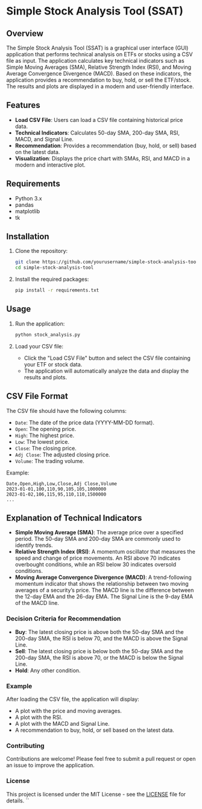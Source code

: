 # Simple Stock Analysis Tool (SSAT)

## Overview

The Simple Stock Analysis Tool (SSAT) is a graphical user interface (GUI) application that performs technical analysis on ETFs or stocks using a CSV file as input. The application calculates key technical indicators such as Simple Moving Averages (SMA), Relative Strength Index (RSI), and Moving Average Convergence Divergence (MACD). Based on these indicators, the application provides a recommendation to buy, hold, or sell the ETF/stock. The results and plots are displayed in a modern and user-friendly interface.

## Features

- **Load CSV File**: Users can load a CSV file containing historical price data.
- **Technical Indicators**: Calculates 50-day SMA, 200-day SMA, RSI, MACD, and Signal Line.
- **Recommendation**: Provides a recommendation (buy, hold, or sell) based on the latest data.
- **Visualization**: Displays the price chart with SMAs, RSI, and MACD in a modern and interactive plot.

## Requirements

- Python 3.x
- pandas
- matplotlib
- tk

## Installation

1. Clone the repository:
    ```sh
    git clone https://github.com/yourusername/simple-stock-analysis-tool.git
    cd simple-stock-analysis-tool
    ```

2. Install the required packages:
    ```sh
    pip install -r requirements.txt
    ```

## Usage

1. Run the application:
    ```sh
    python stock_analysis.py
    ```

2. Load your CSV file:
    - Click the "Load CSV File" button and select the CSV file containing your ETF or stock data.
    - The application will automatically analyze the data and display the results and plots.

## CSV File Format

The CSV file should have the following columns:

- `Date`: The date of the price data (YYYY-MM-DD format).
- `Open`: The opening price.
- `High`: The highest price.
- `Low`: The lowest price.
- `Close`: The closing price.
- `Adj Close`: The adjusted closing price.
- `Volume`: The trading volume.

Example:
```csv
Date,Open,High,Low,Close,Adj Close,Volume
2023-01-01,100,110,90,105,105,1000000
2023-01-02,106,115,95,110,110,1500000
...
```
## Explanation of Technical Indicators

- **Simple Moving Average (SMA)**: The average price over a specified period. The 50-day SMA and 200-day SMA are commonly used to identify trends.
- **Relative Strength Index (RSI)**: A momentum oscillator that measures the speed and change of price movements. An RSI above 70 indicates overbought conditions, while an RSI below 30 indicates oversold conditions.
- **Moving Average Convergence Divergence (MACD)**: A trend-following momentum indicator that shows the relationship between two moving averages of a security’s price. The MACD line is the difference between the 12-day EMA and the 26-day EMA. The Signal Line is the 9-day EMA of the MACD line.

### Decision Criteria for Recommendation

- **Buy**: The latest closing price is above both the 50-day SMA and the 200-day SMA, the RSI is below 70, and the MACD is above the Signal Line.
- **Sell**: The latest closing price is below both the 50-day SMA and the 200-day SMA, the RSI is above 70, or the MACD is below the Signal Line.
- **Hold**: Any other condition.

### Example

After loading the CSV file, the application will display:
- A plot with the price and moving averages.
- A plot with the RSI.
- A plot with the MACD and Signal Line.
- A recommendation to buy, hold, or sell based on the latest data.

### Contributing

Contributions are welcome! Please feel free to submit a pull request or open an issue to improve the application.

### License

This project is licensed under the MIT License - see the [LICENSE](LICENSE) file for details.
``

